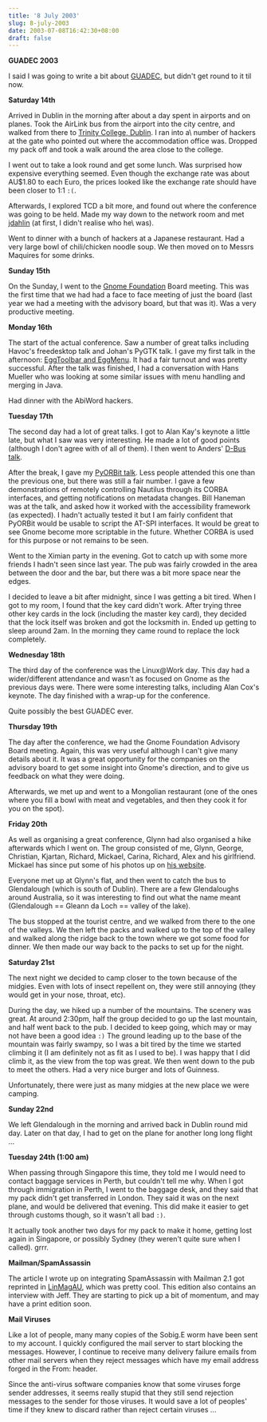 ```yaml
---
title: '8 July 2003'
slug: 8-july-2003
date: 2003-07-08T16:42:30+08:00
draft: false
---
```


**GUADEC 2003**

I said I was going to write a bit about
[GUADEC](http://www.guadec.org/), but didn\'t get round to it til
now.

**Saturday 14th**

Arrived in Dublin in the morning after about a day spent in airports
and on planes. Took the AirLink bus from the airport into the city
centre, and walked from there to [Trinity College,
Dublin](http://www.tcd.ie/). I ran into a\ number of hackers at the
gate who pointed out where the accommodation office was. Dropped my
pack off and took a walk around the area close to the college.

I went out to take a look round and get some lunch. Was surprised how
expensive everything seemed. Even though the exchange rate was about
AU\$1.80 to each Euro, the prices looked like the exchange rate should
have been closer to 1:1 `:(`.

Afterwards, I explored TCD a bit more, and found out where the
conference was going to be held. Made my way down to the network room
and met [jdahlin](http://www.advogato.org/person/jdahlin/) (at first,
I didn\'t realise who he\ was).

Went to dinner with a bunch of hackers at a Japanese restaurant.  Had
a very large bowl of chili/chicken noodle soup. We then moved on to
Messrs Maquires for some drinks.

**Sunday 15th**

On the Sunday, I went to the [Gnome
Foundation](http://foundation.gnome.org) Board meeting.  This was the
first time that we had had a face to face meeting of just the board
(last year we had a meeting with the advisory board, but that was
it). Was a very productive meeting.

**Monday 16th**

The start of the actual conference. Saw a number of great talks
including Havoc\'s freedesktop talk and Johan\'s PyGTK talk. I gave my
first talk in the afternoon: [EggToolbar and
EggMenu](http://www.daa.com.au/~james/talks/guadec2003/libegg/).  It
had a fair turnout and was pretty successful.  After the talk was
finished, I had a conversation with Hans Mueller who was looking at
some similar issues with menu handling and merging in Java.

Had dinner with the AbiWord hackers.

**Tuesday 17th**

The second day had a lot of great talks. I got to Alan Kay\'s keynote
a little late, but what I saw was very interesting. He made a lot of
good points (although I don\'t agree with of all of them). I then went
to Anders\' [D-Bus talk](http://www.freedesktop.org/software/dbus/).

After the break, I gave my [PyORBit
talk](http://www.jamesh.id.au/talks/guadec2003/pyorbit/). Less people
attended this one than the previous one, but there was still a fair
number. I gave a few demonstrations of remotely controlling Nautilus
through its CORBA interfaces, and getting notifications on metadata
changes. Bill Haneman was at the talk, and asked how it worked with
the accessibility framework (as expected). I hadn\'t actually tested
it but I am fairly confident that PyORBit would be usable to script
the AT-SPI interfaces. It would be great to see Gnome become more
scriptable in the future. Whether CORBA is used for this purpose or
not remains to be seen.

Went to the Ximian party in the evening. Got to catch up with some
more friends I hadn\'t seen since last year. The pub was fairly
crowded in the area between the door and the bar, but there was a bit
more space near the edges.

I decided to leave a bit after midnight, since I was getting a bit
tired. When I got to my room, I found that the key card didn\'t work.
After trying three other key cards in the lock (including the master
key card), they decided that the lock itself was broken and got the
locksmith in. Ended up getting to sleep around 2am. In the morning
they came round to replace the lock completely.

**Wednesday 18th**

The third day of the conference was the Linux\@Work day. This day had
a wider/different attendance and wasn\'t as focused on Gnome as the
previous days were. There were some interesting talks, including Alan
Cox\'s keynote. The day finished with a wrap-up for the conference.

Quite possibly the best GUADEC ever.

**Thursday 19th**

The day after the conference, we had the Gnome Foundation Advisory
Board meeting. Again, this was very useful although I can\'t give many
details about it. It was a great opportunity for the companies on the
advisory board to get some insight into Gnome\'s direction, and to
give us feedback on what they were doing.

Afterwards, we met up and went to a Mongolian restaurant (one of the
ones where you fill a bowl with meat and vegetables, and then they
cook it for you on the spot).

**Friday 20th**

As well as organising a great conference, Glynn had also organised
a hike afterwards which I went on. The group consisted of me, Glynn,
George, Christian, Kjartan, Richard, Mickael, Carina, Richard, Alex
and his girlfriend. Mickael has since put some of his photos up on
[his
website](http://micke.hallendal.net/photos/?gallery=Dublin%202003).

Everyone met up at Glynn\'s flat, and then went to catch the bus to
Glendalough (which is south of Dublin). There are a few Glendaloughs
around Australia, so it was interesting to find out what the name
meant (Glendalough == Gleann da Loch == valley of the lake).

The bus stopped at the tourist centre, and we walked from there to the
one of the valleys. We then left the packs and walked up to the top of
the valley and walked along the ridge back to the town where we got
some food for dinner. We then made our way back to the packs to set up
for the night.

**Saturday 21st**

The next night we decided to camp closer to the town because of the
midgies. Even with lots of insect repellent on, they were still
annoying (they would get in your nose, throat, etc).

During the day, we hiked up a number of the mountains. The scenery was
great. At around 2:30pm, half the group decided to go up the last
mountain, and half went back to the pub. I decided to keep going,
which may or may not have been a good idea `:)` The ground leading up
to the base of the mountain was fairly swampy, so I was a bit tired by
the time we started climbing it (I am definitely not as fit as I used
to be). I was happy that I did climb it, as the view from the top was
great. We then went down to the pub to meet the others. Had a very
nice burger and lots of Guinness.

Unfortunately, there were just as many midgies at the new place we
were camping.

**Sunday 22nd**

We left Glendalough in the morning and arrived back in Dublin round
mid day. Later on that day, I had to get on the plane for another long
long flight ...

**Tuesday 24th (1:00 am)**

When passing through Singapore this time, they told me I would need to
contact baggage services in Perth, but couldn\'t tell me why. When I
got through immigration in Perth, I went to the baggage desk, and they
said that my pack didn\'t get transferred in London. They said it was
on the next plane, and would be delivered that evening. This did make
it easier to get through customs though, so it wasn\'t all bad `:)`.

It actually took another two days for my pack to make it home, getting
lost again in Singapore, or possibly Sydney (they weren\'t quite sure
when I called). grrr.

**Mailman/SpamAssassin**

The article I wrote up on integrating SpamAssassin with Mailman 2.1
got reprinted in
[LinMagAU](http://articles.linmagau.org/modules.php?op=modload&name=Sections&file=index&req=viewarticle&artid=171&page=1),
which was pretty cool. This edition also contains an interview with
Jeff. They are starting to pick up a bit of momentum, and may have a
print edition soon.

**Mail Viruses**

Like a lot of people, many many copies of the Sobig.E worm have been
sent to my account. I quickly configured the mail server to start
blocking the messages. However, I continue to receive many delivery
failure emails from other mail servers when they reject messages which
have my email address forged in the From: header.

Since the anti-virus software companies know that some viruses forge
sender addresses, it seems really stupid that they still send
rejection messages to the sender for those viruses. It would save a
lot of peoples\' time if they knew to discard rather than reject
certain viruses ...
